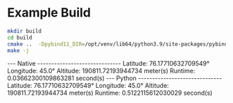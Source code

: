 # Example Build

``` bash
mkdir build
cd build
cmake ..  -Dpybind11_DIR=/opt/venv/lib64/python3.9/site-packages/pybind11/share/cmake/pybind11
make -j
```

--- Native ------------------------------
Latitude: 76.17710632709549°
Longitude: 45.0°
Altitude: 190811.72193944734 meter(s)
Runtime: 0.03662300109863281 second(s)
--- Python ------------------------------
Latitude: 76.17710632709549°
Longitude: 45.0°
Altitude: 190811.72193944734 meter(s)
Runtime: 0.5122115612030029 second(s)

